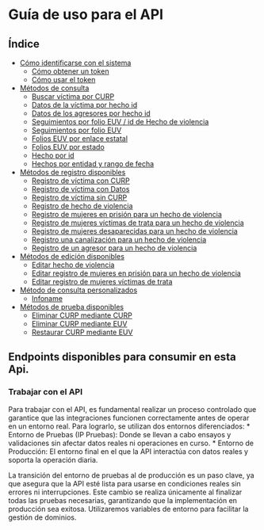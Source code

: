 # Guía de uso para el API  

## Índice

* [Cómo identificarse con el sistema](#cómo-identificarse-con-el-sistema)
    * [Cómo obtener un token](#1-cómo-obtener-un-token)
    * [Cómo usar el token](#2-cómo-usar-el-token)
* [Métodos de consulta](#métodos-de-consulta-disponibles)
    * [Buscar víctima por CURP](#buscar-víctima-por-curp)
    * [Datos de la víctima por hecho id](#datos-de-la-víctima-por-hecho-id)
    * [Datos de los agresores por hecho id](#datos-de-los-agresores-por-hecho-id)
    * [Seguimientos por folio EUV / id de Hecho de violencia](#seguimientos-por-folio-euv--id-de-hecho-de-violencia)
    * [Seguimientos por folio EUV](#seguimientos-por-folio-euv)
    * [Folios EUV por enlace estatal](#folios-euv-por-enlace-estatal)
    * [Folios EUV por estado](#folios-euv-por-estado)
    * [Hecho por id](#hecho-por-id)
    * [Hechos por entidad y rango de fecha](#hechos-de-violencia-por-entidad-y-rango-de-fecha)
* [Métodos de registro disponibles](#métodos-de-registro-disponibles)
    * [Registro de víctima con CURP](#registro-de-víctima-con-curp)
    * [Registro de víctima con Datos](#registro-de-víctima-con-datos)
    * [Registro de víctima sin CURP](#registro-de-víctima-sin-curp)
    * [Registro de hecho de violencia](#registro-de-hecho-de-violencia)
    * [Registro de mujeres en prisión para un hecho de violencia](#registro-de-mujeres-en-prisión-para-un-hecho-de-violencia)
    * [Registro de mujeres víctimas de trata para un hecho de violencia](#registro-de-mujeres-víctimas-de-trata-para-un-hecho-de-violencia)
    * [Registro de mujeres desaparecidas para un hecho de violencia](#registro-de-mujeres-desaparecidas-para-un-hecho-de-violencia)
    * [Registro una canalización para un hecho de violencia](#registro-una-canalización-para-un-hecho-de-violencia)
    * [Registro de un agresor para un hecho de violencia](#registro-de-un-agresor-para-un-hecho-de-violencia)
* [Métodos de edición disponibles](#métodos-de-edición-disponibles)
    * [Editar hecho de violencia](#editar-hecho-de-violencia)
    * [Editar registro de mujeres en prisión para un hecho de violencia](#editar-registro-de-mujeres-en-prisión-para-un-hecho-de-violencia)
    * [Editar registro de mujeres víctimas de trata](#editar-registro-de-mujeres-víctimas-de-trata)
* [Método de consulta personalizados](#métodos-de-consulta-personalizados-disponibles)
    * [Infoname](#infoname)
* [Métodos de prueba disponibles](#métodos-de-prueba)
    * [Eliminar CURP mediante CURP](#eliminar-curp-mediante-curp)
    * [Eliminar CURP mediante EUV](#eliminar-curp-mediante-folio-euv)
    * [Restaurar CURP mediante EUV](#restaura-el-curp-mediante-folio-euv)


## Endpoints disponibles para consumir en esta Api.

### Trabajar con el API
Para trabajar con el API, es fundamental realizar un proceso controlado que garantice que las integraciones funcionen correctamente antes de operar en un entorno real. Para lograrlo, se utilizan dos entornos diferenciados:
	* Entorno de Pruebas (IP Pruebas): Donde se llevan a cabo ensayos y validaciones sin afectar datos reales ni operaciones en curso.
	* Entorno de Producción: El entorno final en el que la API interactúa con datos reales y soporta la operación diaria.

La transición del entorno de pruebas al de producción es un paso clave, ya que asegura que la API esté lista para usarse en condiciones reales sin errores ni interrupciones. Este cambio se realiza únicamente al finalizar todas las pruebas necesarias, garantizando que la implementación en producción sea exitosa.
Utilizaremos variables de entorno para facilitar la gestión de dominios.
